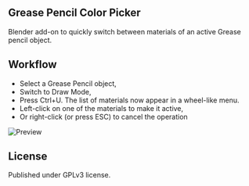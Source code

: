 ## Grease Pencil Color Picker

Blender add-on to quickly switch between materials of an active Grease pencil object.

## Workflow 

* Select a Grease Pencil object,
* Switch to Draw Mode,
* Press Ctrl+U. The list of materials now appear in a wheel-like menu.
* Left-click on one of the materials to make it active,
* Or right-click (or press ESC) to cancel the operation

![Preview](docs/gcp_preview.png "Preview of the GP Color Picker")

## License

Published under GPLv3 license.